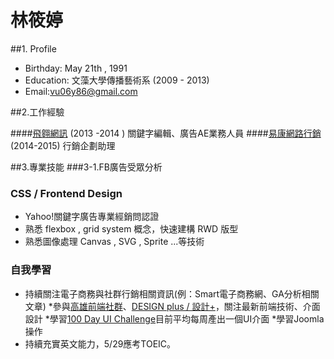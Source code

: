 # 林筱婷
##1. Profile

* Birthday: May 21th , 1991
* Education: 文藻大學傳播藝術系 (2009 - 2013)
* Email:vu06y86@gmail.com

##2.工作經驗

####[飛翱網訊](http://www.800teleservices.com/) (2013 -2014 ) 關鍵字編輯、廣告AE業務人員
####[易康網路行銷](http://www.matchbank.com.tw/landing.html?gclid=CJD-1I_WrMwCFUYJvAod6ZUJ7w)(2014-2015) 行銷企劃助理

##3.專業技能
###3-1.FB廣告受眾分析



### CSS / Frontend Design 
* Yahoo!關鍵字廣告專業經銷問認證
* 熟悉 flexbox , grid system 概念，快速建構 RWD 版型
* 熟悉圖像處理 Canvas , SVG , Sprite ...等技術
### 自我學習
* 持續關注電子商務與社群行銷相關資訊(例：Smart電子商務網、GA分析相關文章)
*參與[高雄前端社群](https://www.facebook.com/groups/358503154261390/?fref=ts)、[DESIGN plus / 設計+](https://www.facebook.com/groups/designplus.kh/?fref=ts)，關注最新前端技術、介面設計
*學習[100 Day UI Challenge](http://www.100daysui.com/)目前平均每周產出一個UI介面
*學習Joomla操作
* 持續充實英文能力，5/29應考TOEIC。
